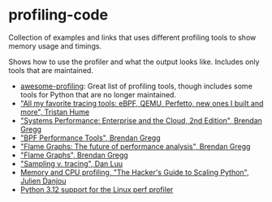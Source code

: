 # profiling-code

Collection of examples and links that uses different profiling tools to show memory usage and timings.

Shows how to use the profiler and what the output looks like. Includes only tools that are maintained.

* [awesome-profiling](https://github.com/msaroufim/awesome-profiling): Great list of profiling tools, though includes some tools for Python that are no longer maintained.
* ["All my favorite tracing tools: eBPF, QEMU, Perfetto, new ones I built and more", Tristan Hume](https://thume.ca/2023/12/02/tracing-methods/)
* ["Systems Performance: Enterprise and the Cloud, 2nd Edition", Brendan Gregg](https://www.brendangregg.com/systems-performance-2nd-edition-book.html)
* ["BPF Performance Tools", Brendan Gregg](https://www.brendangregg.com/bpf-performance-tools-book.html)
* ["Flame Graphs: The future of performance analysis", Brendan Gregg](https://queue.acm.org/detail.cfm?id=2927301)
* ["Flame Graphs", Brendan Gregg](https://www.brendangregg.com/flamegraphs.html)
* ["Sampling v. tracing", Dan Luu](https://danluu.com/perf-tracing/)
* [Memory and CPU profiling, "The Hacker's Guide to Scaling Python", Julien Danjou](https://www.educative.io/courses/hackers-guide-scaling-python/memory-and-cpu-profiling)
* [Python 3.12 support for the Linux perf profiler](https://docs.python.org/3/howto/perf_profiling.html)
